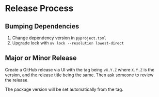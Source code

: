 # Release Process

## Bumping Dependencies

1. Change dependency version in `pyproject.toml`
2. Upgrade lock with `uv lock --resolution lowest-direct`

## Major or Minor Release

Create a GitHub release via UI with the tag being `vX.Y.Z` where `X.Y.Z` is the version,
and the release title being the same. Then ask someone to review the release.

The package version will be set automatically from the tag.
